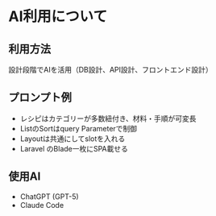 # AI利用について
## 利用方法
設計段階でAIを活用（DB設計、API設計、フロントエンド設計）

## プロンプト例
- レシピはカテゴリーが多数紐付き、材料・手順が可変長
- ListのSortはquery Parameterで制御
- Layoutは共通にしてslotを入れる
- Laravel のBlade一枚にSPA載せる

## 使用AI
- ChatGPT (GPT-5)
- Claude Code